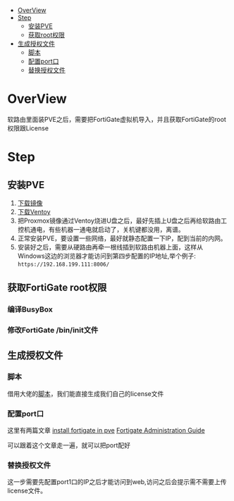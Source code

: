 - [OverView](#overview)
- [Step](#step)
  - [安装PVE](#安装PVE)
  - [获取root权限](#获取root权限)
- [生成授权文件](#生成授权文件)
  - [脚本](#脚本)
  - [配置port口](#配置port口)
  - [替换授权文件](#替换授权文件)

# OverView
软路由里面装PVE之后，需要把FortiGate虚拟机导入，并且获取FortiGate的root权限跟License

# Step
## 安装PVE
1. [下载镜像](https://www.proxmox.com/en/downloads)
2. [下载Ventoy](https://github.com/ventoy/Ventoy)
3. 把Proxmox镜像通过Ventoy烧进U盘之后，最好先插上U盘之后再给软路由工控机通电，有些机器一通电就启动了，关机键都没用，离谱。
4. 正常安装PVE，要设置一些网络，最好就静态配置一下IP，配到当前的内网。
5. 安装好之后，需要从硬路由再牵一根线插到软路由机器上面，这样从Windows这边的浏览器才能访问到第四步配置的IP地址,举个例子: `https://192.168.199.111:8006/`


## 获取FortiGate root权限
### 编译BusyBox
### 修改FortiGate /bin/init文件

## 生成授权文件
### 脚本
借用大佬的[脚本](https://github.com/rrrrrrri/fos-license-gen/blob/main/gen_lic.py)，我们能直接生成我们自己的license文件

### 配置port口
这里有两篇文章
[install fortigate in pve](https://getlabsdone.com/how-to-install-a-fortigate-firewall-on-proxmox/)
[Fortigate Administration Guide](https://docs.fortinet.com/document/fortigate-private-cloud/7.4.0/openstack-administration-guide/3275/setting-up-the-fortigate-vm-network-configuration)

可以跟着这个文章走一遍，就可以把port配好

### 替换授权文件
这一步需要先配置port1口的IP之后才能访问到web,访问之后会提示需不需要上传license文件。
